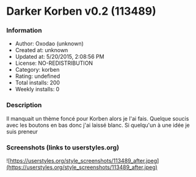 # Darker Korben v0.2 (113489)

### Information
- Author: Oxodao (unknown)
- Created at: unknown
- Updated at: 5/20/2015, 2:08:56 PM
- License: NO-REDISTRIBUTION
- Category: korben
- Rating: undefined
- Total installs: 200
- Weekly installs: 0


### Description
Il manquait un thème foncé pour Korben alors je l'ai fais.
Quelque soucis avec les boutons en bas donc j'ai laissé blanc. Si quelqu'un à une idée je suis preneur


### Screenshots (links to userstyles.org)
![https://userstyles.org/style_screenshots/113489_after.jpeg](https://userstyles.org/style_screenshots/113489_after.jpeg)


